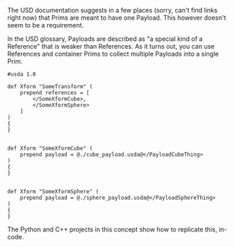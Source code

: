 The USD documentation suggests in a few places (sorry, can't find links
right now) that Prims are meant to have one Payload. This however
doesn't seem to be a requirement.

In the USD glossary, Payloads are described as "a special kind of a
Reference" that is weaker than References. As it turns out, you can
use References and container Prims to collect multiple Payloads into a
single Prim.

```usda
#usda 1.0

def Xform "SomeTransform" (
    prepend references = [
        </SomeXformCube>,
        </SomeXformSphere>
    ]
)
{
}


def Xform "SomeXformCube" (
    prepend payload = @./cube_payload.usda@</PayloadCubeThing>
)
{
}


def Xform "SomeXformSphere" (
    prepend payload = @./sphere_payload.usda@</PayloadSphereThing>
)
{
}
```

The Python and C++ projects in this concept show how to replicate this, in-code.
